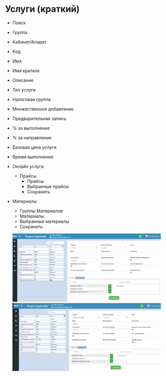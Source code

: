 # Услуги (краткий)

 - Поиск
 - Группа
 - Кабинет/Апарат
 - Код
 - Имя
 - Имя краткое
 - Описание
 - Тип услуги
 - Налоговая группа
 - Множественное добавление
 - Предварительная запись
 - % за выполнение
 - % за направление
 - Базовая цена услуги
 - Время выполнения
 - Онлайн услуга
    - Прайсы
       - Прайсы
       - Выбранные прайсы
       - Сохранить
 - Материалы
    - Группы Материалов
    - Материалы
    - Выбранные материалы
    - Сохранить

    ![Image](Image/UslugiKratkii.gif)
    ![Image](Image/UslugiKratkiiProtokol.gif)